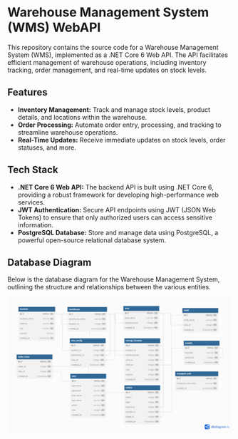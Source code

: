 # Warehouse Management System (WMS) WebAPI

This repository contains the source code for a Warehouse Management System (WMS), implemented as a .NET Core 6 Web API. The API facilitates efficient management of warehouse operations, including inventory tracking, order management, and real-time updates on stock levels.

## Features

- **Inventory Management:** Track and manage stock levels, product details, and locations within the warehouse.
- **Order Processing:** Automate order entry, processing, and tracking to streamline warehouse operations.
- **Real-Time Updates:** Receive immediate updates on stock levels, order statuses, and more.

## Tech Stack

- **.NET Core 6 Web API:** The backend API is built using .NET Core 6, providing a robust framework for developing high-performance web services.
- **JWT Authentication:** Secure API endpoints using JWT (JSON Web Tokens) to ensure that only authorized users can access sensitive information.
- **PostgreSQL Database:** Store and manage data using PostgreSQL, a powerful open-source relational database system.

## Database Diagram

Below is the database diagram for the Warehouse Management System, outlining the structure and relationships between the various entities.

![WMS Database Diagram](wms-dev.png)
